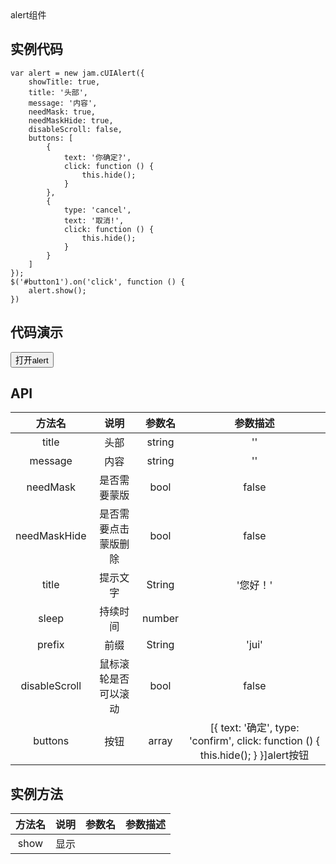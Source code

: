 <link rel="stylesheet" href="/style/jam.css">
<script src="/dist/jquery.min.js"></script>
<script src="/dist/require.min.js"></script>
<script src="/dist/underscore.js"></script>
<script src="/dist/mustache.js"></script>
<script src="/dist/jam.js"></script>
alert组件

## 实例代码
    var alert = new jam.cUIAlert({
        showTitle: true,
        title: '头部',
        message: '内容',
        needMask: true,
        needMaskHide: true,
        disableScroll: false,
        buttons: [
            {
                text: '你确定?',
                click: function () {
                    this.hide();
                }
            },
            {
                type: 'cancel',
                text: '取消!',
                click: function () {
                    this.hide();
                }
            }
        ]
    });
    $('#button1').on('click', function () {
        alert.show();
    })

## 代码演示
<button id="button1">打开alert</button>
<script>
     var alert = new jam.cUIAlert({
        showTitle: true,
        title: '头部',
        message: '内容',
        needMask: true,
        needMaskHide: true,
        disableScroll: false,
        buttons: [
            {
                text: '你确定?',
                click: function () {
                    this.hide();
                }
            },
            {
                type: 'cancel',
                text: '取消!',
                click: function () {
                    this.hide();
                }
            }
        ]
    });
     $('#button1').on('click', function () {
        alert.show();
    })
</script>


## API
| 方法名 | 说明 |  参数名 | 参数描述 |
| :------: | :------: | :------: | :------: |
| title| 头部 | string | ''
| message| 内容 | string | ''
| needMask | 是否需要蒙版 | bool | false |
| needMaskHide | 是否需要点击蒙版删除 | bool | false |
| title | 提示文字 | String | '您好！'
| sleep | 持续时间 | number |
| prefix | 前缀 | String | 'jui' |
| disableScroll | 鼠标滚轮是否可以滚动 | bool | false
| buttons |     按钮 | array | [{ text: '确定', type: 'confirm', click: function () { this.hide(); } }]alert按钮 |

## 实例方法

| 方法名 | 说明 |  参数名 | 参数描述 |
| :------: | :------: | :------: | :------: |
| show | 显示  |  |  | 
